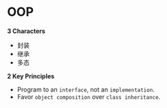 # OOP

**3 Characters**
*  封装
*  继承
*  多态

**2 Key Principles**
* Program to an `interface`, not an `implementation`.
* Favor `object composition` over `class inheritance`.


